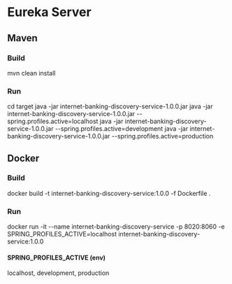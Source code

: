# Eureka Server

## Maven
### Build
mvn clean install
### Run
cd target
java -jar internet-banking-discovery-service-1.0.0.jar
java -jar internet-banking-discovery-service-1.0.0.jar --spring.profiles.active=localhost
java -jar internet-banking-discovery-service-1.0.0.jar --spring.profiles.active=development
java -jar internet-banking-discovery-service-1.0.0.jar --spring.profiles.active=production

## Docker
### Build
docker build -t internet-banking-discovery-service:1.0.0 -f Dockerfile .

### Run
docker run -it --name internet-banking-discovery-service -p 8020:8060 -e SPRING_PROFILES_ACTIVE=localhost internet-banking-discovery-service:1.0.0

#### SPRING_PROFILES_ACTIVE (env)
localhost, development, production